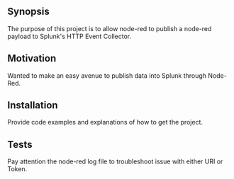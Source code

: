 ## Synopsis

The purpose of this project is to allow node-red to publish a node-red payload to Splunk's HTTP Event Collector.


## Motivation

Wanted to make an easy avenue to publish data into Splunk through Node-Red.

## Installation

Provide code examples and explanations of how to get the project.

## Tests

Pay attention the node-red log file to troubleshoot issue with either URI or Token.

